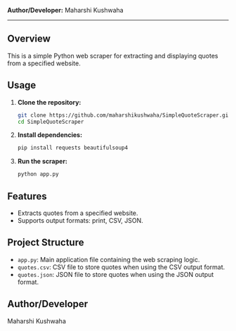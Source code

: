 **Author/Developer:** Maharshi Kushwaha

---

## Overview

This is a simple Python web scraper for extracting and displaying quotes from a specified website.

## Usage

1. **Clone the repository:**

    ```bash
    git clone https://github.com/maharshikushwaha/SimpleQuoteScraper.git
    cd SimpleQuoteScraper
    ```

2. **Install dependencies:**

    ```bash
    pip install requests beautifulsoup4
    ```

3. **Run the scraper:**

    ```bash
    python app.py
    ```

## Features

- Extracts quotes from a specified website.
- Supports output formats: print, CSV, JSON.

## Project Structure

- `app.py`: Main application file containing the web scraping logic.
- `quotes.csv`: CSV file to store quotes when using the CSV output format.
- `quotes.json`: JSON file to store quotes when using the JSON output format.

## Author/Developer

Maharshi Kushwaha
